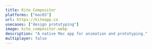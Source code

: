 ```yaml
---
title: Kite Compositor
platforms: ["macOS"]
url: https://kiteapp.co
usecases: ["design prototyping"]
image: kite_compositor.webp
description: "A native Mac app for animation and prototyping."
multiplayer: false
---
```

